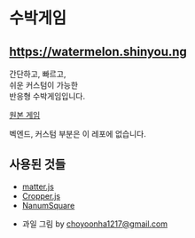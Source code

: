 # 수박게임

## https://watermelon.shinyou.ng

간단하고, 빠르고,  
쉬운 커스텀이 가능한   
반응형 수박게임입니다.

[원본 게임](https://github.com/liyupi/daxigua)

벡엔드, 커스텀 부분은 이 레포에 없습니다.

## 사용된 것들
- [matter.js](https://github.com/liabru/matter-js/)
- [Cropper.js](https://github.com/fengyuanchen/cropperjs)
- [NanumSquare](https://github.com/moonspam/NanumSquare)

* 과일 그림 by choyoonha1217@gmail.com
